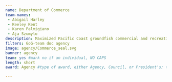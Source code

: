 ```yaml
---
name: Department of Commerce
team-names: 
 - Abigail Harley 
 - Keeley Kent 
 - Karen Palmigiano 
 - Aja Szumylo
description: Maximized Pacific Coast groundfish commercial and recreational fishing opportunities by streamlining restrictive rules and regulations. These rulemaking actions ensure the productivity and sustainability of West Coast groundfish fisheries and fishing communities through science-based decision-making, saving operators between $50,000 - $100,000 per vessel and creating up to 2,600 jobs.
filters: GoG-team doc agency
image: agency/Commerce_seal.svg
banner: agency
team: yes #mark no if an individual, NO CAPS 
length: short
award: Agency #type of award, either Agency, Council, or President's; this is case sensitive so make sure to match the options listed exactly. This section generates the format of the card

---
```

